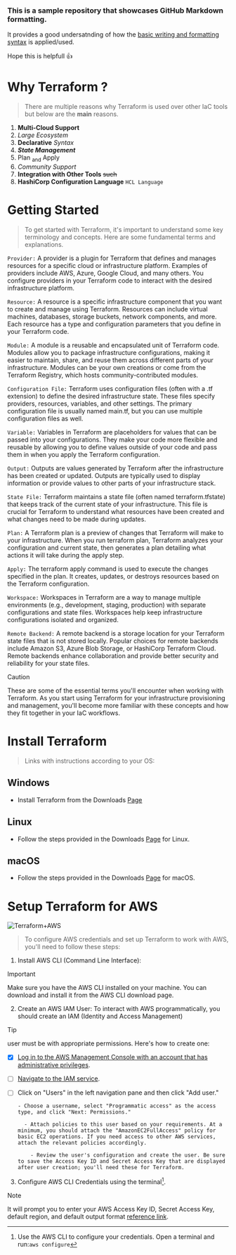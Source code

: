 ### This is a sample repository that showcases GitHub Markdown formatting. 

It provides a good undersatnding of how the [basic writing and formatting syntax](https://docs.github.com/en/get-started/writing-on-github/getting-started-with-writing-and-formatting-on-github/basic-writing-and-formatting-syntax) is applied/used. 

Hope this is helpfull :+1:

# Why Terraform ?

> There are multiple reasons why Terraform is used over other IaC tools but below are the **main** reasons.

1. **Multi-Cloud Support**
2. *Large Ecosystem*
3. **Declarative** _Syntax_
4. ***State Management***
5. Plan <sub>and</sub> Apply
6. _Community Support_
7. **Integration with Other Tools** ~~such~~
8. **HashiCorp Configuration Language** `HCL Language`


# Getting Started

> To get started with Terraform, it's important to understand some key terminology and concepts. Here are some fundamental terms and explanations.

`Provider:` A provider is a plugin for Terraform that defines and manages resources for a specific cloud or infrastructure platform. Examples of providers include AWS, Azure, Google Cloud, and many others. You configure providers in your Terraform code to interact with the desired infrastructure platform.

`Resource:` A resource is a specific infrastructure component that you want to create and manage using Terraform. Resources can include virtual machines, databases, storage buckets, network components, and more. Each resource has a type and configuration parameters that you define in your Terraform code.

`Module:` A module is a reusable and encapsulated unit of Terraform code. Modules allow you to package infrastructure configurations, making it easier to maintain, share, and reuse them across different parts of your infrastructure. Modules can be your own creations or come from the Terraform Registry, which hosts community-contributed modules.

`Configuration File:` Terraform uses configuration files (often with a .tf extension) to define the desired infrastructure state. These files specify providers, resources, variables, and other settings. The primary configuration file is usually named main.tf, but you can use multiple configuration files as well.

`Variable:` Variables in Terraform are placeholders for values that can be passed into your configurations. They make your code more flexible and reusable by allowing you to define values outside of your code and pass them in when you apply the Terraform configuration.

`Output:` Outputs are values generated by Terraform after the infrastructure has been created or updated. Outputs are typically used to display information or provide values to other parts of your infrastructure stack.

`State File:` Terraform maintains a state file (often named terraform.tfstate) that keeps track of the current state of your infrastructure. This file is crucial for Terraform to understand what resources have been created and what changes need to be made during updates.

`Plan:` A Terraform plan is a preview of changes that Terraform will make to your infrastructure. When you run terraform plan, Terraform analyzes your configuration and current state, then generates a plan detailing what actions it will take during the apply step.

`Apply:` The terraform apply command is used to execute the changes specified in the plan. It creates, updates, or destroys resources based on the Terraform configuration.

`Workspace:` Workspaces in Terraform are a way to manage multiple environments (e.g., development, staging, production) with separate configurations and state files. Workspaces help keep infrastructure configurations isolated and organized.

`Remote Backend:` A remote backend is a storage location for your Terraform state files that is not stored locally. Popular choices for remote backends include Amazon S3, Azure Blob Storage, or HashiCorp Terraform Cloud. Remote backends enhance collaboration and provide better security and reliability for your state files.

> [!CAUTION] 
These are some of the essential terms you'll encounter when working with Terraform. As you start using Terraform for your infrastructure provisioning and management, you'll become more familiar with these concepts and how they fit together in your IaC workflows.

# Install Terraform

> Links with instructions according to your OS:

## Windows

- Install Terraform from the Downloads [Page](https://developer.hashicorp.com/terraform/downloads)

## Linux

- Follow the steps provided in the Downloads [Page](https://developer.hashicorp.com/terraform/downloads) for Linux.

## macOS

- Follow the steps provided in the Downloads [Page](https://developer.hashicorp.com/terraform/downloads) for macOS.

  
# Setup Terraform for AWS
![Terraform+AWS](https://www.pedroalonso.net/static/2a6861df2748123c1a77570b3ecf385b/e9d78/tf-aws.webp)

> To configure AWS credentials and set up Terraform to work with AWS, you'll need to follow these steps:

1. Install AWS CLI (Command Line Interface):

> [!IMPORTANT]
> Make sure you have the AWS CLI installed on your machine. You can download and install it from the AWS CLI download page.

2. Create an AWS IAM User:
To interact with AWS programmatically, you should create an IAM (Identity and Access Management)
> [!TIP]
> user must be  with appropriate permissions.
Here's how to create one:

  - [x] [Log in to the AWS Management Console with an account that has administrative privileges]([url](https://aws.amazon.com/console/)).

  - [ ] [Navigate to the IAM service]([url](https://aws.amazon.com/iam/)).

  - [ ] Click on "Users" in the left navigation pane and then click "Add user."
  
        - Choose a username, select "Programmatic access" as the access type, and click "Next: Permissions."
    
          - Attach policies to this user based on your requirements. At a minimum, you should attach the "AmazonEC2FullAccess" policy for basic EC2 operations. If you need access to other AWS services, attach the relevant policies accordingly.
      
            - Review the user's configuration and create the user. Be sure to save the Access Key ID and Secret Access Key that are displayed after user creation; you'll need these for Terraform.

3. Configure AWS CLI Credentials using the terminal[^1].

[^1]: Use the AWS CLI to configure your credentials. Open a terminal and run:`aws configure`

> [!Note]
> It will prompt you to enter your AWS Access Key ID, Secret Access Key, default region, and default output format [reference link](https://docs.aws.amazon.com/IAM/latest/UserGuide/id_credentials_access-keys.html).



